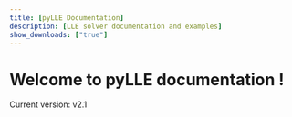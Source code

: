 ```yaml
---
title: [pyLLE Documentation]
description: [LLE solver documentation and examples]
show_downloads: ["true"]
---
```



# Welcome to pyLLE documentation !


Current version: v2.1


